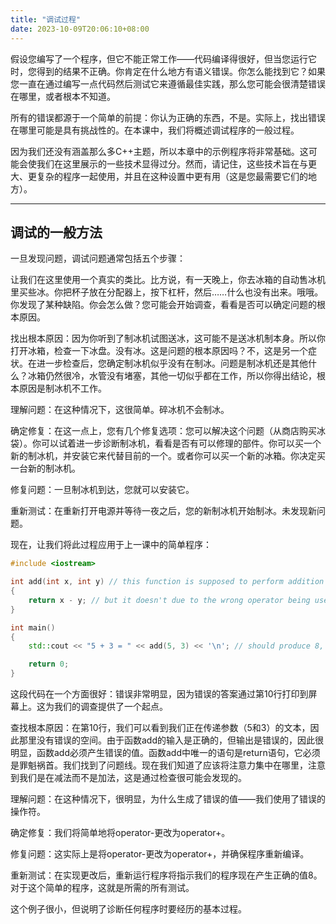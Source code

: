 ```yaml
---
title: "调试过程"
date: 2023-10-09T20:06:10+08:00
---
```


假设您编写了一个程序，但它不能正常工作——代码编译得很好，但当您运行它时，您得到的结果不正确。你肯定在什么地方有语义错误。你怎么能找到它？如果您一直在通过编写一点代码然后测试它来遵循最佳实践，那么您可能会很清楚错误在哪里，或者根本不知道。

所有的错误都源于一个简单的前提：你认为正确的东西，不是。实际上，找出错误在哪里可能是具有挑战性的。在本课中，我们将概述调试程序的一般过程。

因为我们还没有涵盖那么多C++主题，所以本章中的示例程序将非常基础。这可能会使我们在这里展示的一些技术显得过分。然而，请记住，这些技术旨在与更大、更复杂的程序一起使用，并且在这种设置中更有用（这是您最需要它们的地方）。

***
## 调试的一般方法

一旦发现问题，调试问题通常包括五个步骤：

让我们在这里使用一个真实的类比。比方说，有一天晚上，你去冰箱的自动售冰机里买些冰。你把杯子放在分配器上，按下杠杆，然后……什么也没有出来。哦哦。你发现了某种缺陷。你会怎么做？您可能会开始调查，看看是否可以确定问题的根本原因。

找出根本原因：因为你听到了制冰机试图送冰，这可能不是送冰机制本身。所以你打开冰箱，检查一下冰盘。没有冰。这是问题的根本原因吗？不，这是另一个症状。在进一步检查后，您确定制冰机似乎没有在制冰。问题是制冰机还是其他什么？冰箱仍然很冷，水管没有堵塞，其他一切似乎都在工作，所以你得出结论，根本原因是制冰机不工作。

理解问题：在这种情况下，这很简单。碎冰机不会制冰。

确定修复：在这一点上，您有几个修复选项：您可以解决这个问题（从商店购买冰袋）。你可以试着进一步诊断制冰机，看看是否有可以修理的部件。你可以买一个新的制冰机，并安装它来代替目前的一个。或者你可以买一个新的冰箱。你决定买一台新的制冰机。

修复问题：一旦制冰机到达，您就可以安装它。

重新测试：在重新打开电源并等待一夜之后，您的新制冰机开始制冰。未发现新问题。

现在，让我们将此过程应用于上一课中的简单程序：

```C++
#include <iostream>

int add(int x, int y) // this function is supposed to perform addition
{
    return x - y; // but it doesn't due to the wrong operator being used
}

int main()
{
    std::cout << "5 + 3 = " << add(5, 3) << '\n'; // should produce 8, but produces 2

    return 0;
}
```

这段代码在一个方面很好：错误非常明显，因为错误的答案通过第10行打印到屏幕上。这为我们的调查提供了一个起点。

查找根本原因：在第10行，我们可以看到我们正在传递参数（5和3）的文本，因此那里没有错误的空间。由于函数add的输入是正确的，但输出是错误的，因此很明显，函数add必须产生错误的值。函数add中唯一的语句是return语句，它必须是罪魁祸首。我们找到了问题线。现在我们知道了应该将注意力集中在哪里，注意到我们是在减法而不是加法，这是通过检查很可能会发现的。

理解问题：在这种情况下，很明显，为什么生成了错误的值——我们使用了错误的操作符。

确定修复：我们将简单地将operator-更改为operator+。

修复问题：这实际上是将operator-更改为operator+，并确保程序重新编译。

重新测试：在实现更改后，重新运行程序将指示我们的程序现在产生正确的值8。对于这个简单的程序，这就是所需的所有测试。

这个例子很小，但说明了诊断任何程序时要经历的基本过程。

